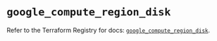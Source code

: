 # `google_compute_region_disk`

Refer to the Terraform Registry for docs: [`google_compute_region_disk`](https://registry.terraform.io/providers/hashicorp/google/5.16.0/docs/resources/compute_region_disk).
